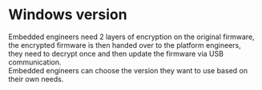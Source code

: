 # Windows version  
Embedded engineers need 2 layers of encryption on the original firmware,  
the encrypted firmware is then handed over to the platform engineers,  
they need to decrypt once and then update the firmware via USB communication.  
Embedded engineers can choose the version they want to use based on their own needs.